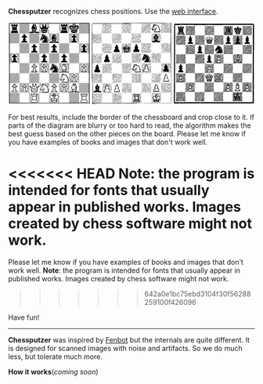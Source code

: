 **Chessputzer** recognizes chess positions. Use the [web interface](https://www.ocf.berkeley.edu/~abhishek/putz/). 

![Examples](boardexamples.png)

For best results, include the border of the chessboard and crop close to it. If parts of the diagram are blurry or too hard to read, the algorithm makes the best guess based on the other pieces on the board. Please let me know if you have examples of books and images that don't work well.  

<<<<<<< HEAD
**Note**: the program is intended for fonts that usually appear in published works. Images created by chess software might not work. 
=======
Please let me know if you have examples of books and images that don't work well.  **Note**: the program is intended for fonts that usually appear in published works. Images created by chess software might not work. 
>>>>>>> 642a0e1bc75ebd3104f30f56288259100f426096

Have fun!

----

**Chessputzer** was inspired by [Fenbot](https://github.com/Elucidation/tensorflow_chessbot) but the internals are quite different. It is designed for scanned images with noise and artifacts.  So we do much less, but tolerate much more. 

**How it works**(*coming soon*)

